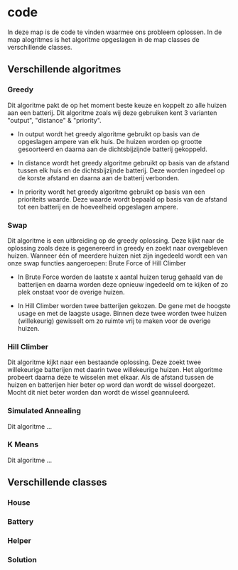# code

In deze map is de code te vinden waarmee ons probleem oplossen. In de map alogritmes is het algoritme opgeslagen in de map classes de verschillende classes.

## Verschillende algoritmes
### Greedy
Dit algoritme pakt de op het moment beste keuze en koppelt zo alle huizen aan een batterij. Dit algoritme zoals wij deze gebruiken kent 3 varianten "output", "distance" & "priority".

- In output wordt het greedy algoritme gebruikt op basis van de opgeslagen ampere van elk huis. De huizen worden op grootte gesoorteerd en daarna aan de dichtsbijzijnde batterij gekoppeld.

- In distance wordt het greedy algoritme gebruikt op basis van de afstand tussen elk huis en de dichtsbijzijnde batterij. Deze worden ingedeel op de korste afstand en daarna aan de batterij verbonden.

- In priority wordt het greedy algoritme gebruikt op basis van een prioriteits waarde. Deze waarde wordt bepaald op basis van de afstand tot een batterij en de hoeveelheid opgeslagen ampere.

### Swap
Dit algoritme is een uitbreiding op de greedy oplossing. Deze kijkt naar de oplossing zoals deze is gegenereerd in greedy en zoekt naar overgebleven huizen. Wanneer één of meerdere huizen niet zijn ingedeeld wordt een van onze swap functies aangeroepen: Brute Force of Hill Climber

- In Brute Force worden de laatste x aantal huizen terug gehaald van de batterijen en daarna worden deze opnieuw ingedeeld om te kijken of zo plek onstaat voor de overige huizen.

- In Hill Climber worden twee batterijen gekozen. De gene met de hoogste usage en met de laagste usage. Binnen deze twee worden twee huizen (willekeurig) gewisselt om zo ruimte vrij te maken voor de overige huizen.

### Hill Climber
Dit algoritme kijkt naar een bestaande oplossing. Deze zoekt twee willekeurige batterijen met daarin twee willekeurige huizen. Het algoritme probeert daarna deze te wisselen met elkaar. Als de afstand tussen de huizen en batterijen hier beter op word dan wordt de wissel doorgezet. Mocht dit niet beter worden dan wordt de wissel geannuleerd.

### Simulated Annealing
Dit algoritme ...

### K Means
Dit algoritme ...

## Verschillende classes


### House


### Battery


### Helper


### Solution
